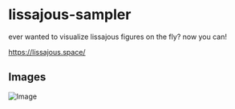 # lissajous-sampler

ever wanted to visualize lissajous figures on the fly? now you can!

https://lissajous.space/

## Images

![Image](../main/media/lissajouz.jpg?raw=true)
